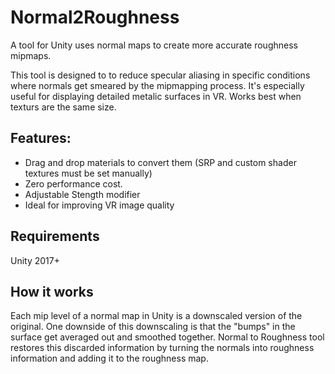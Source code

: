 # Normal2Roughness
A tool for Unity uses normal maps to create more accurate roughness mipmaps.

This tool is designed to to reduce specular aliasing in specific conditions where normals get smeared by the mipmapping process. It's especially useful for displaying detailed metalic surfaces in VR. Works best when texturs are the same size.

Features:
---------
- Drag and drop materials to convert them (SRP and custom shader textures must be set manually)
- Zero performance cost.
- Adjustable Stength modifier
- Ideal for improving VR image quality

Requirements
------------
Unity 2017+

How it works
------------
Each mip level of a normal map in Unity is a downscaled version of the original. One downside of this downscaling is that the "bumps" in the surface get averaged out and smoothed together. Normal to Roughness tool restores this discarded information by turning the normals into roughness information and adding it to the roughness map.
